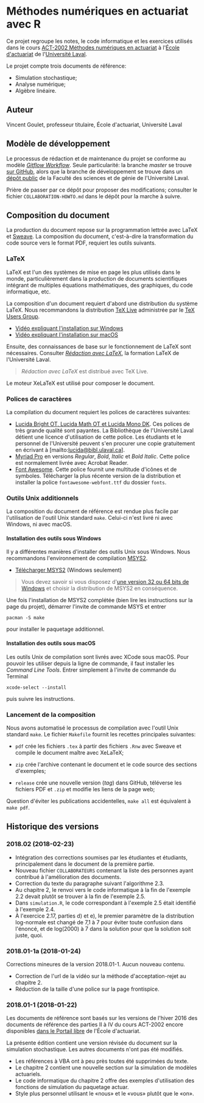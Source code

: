 <!-- Emacs: -*- coding: utf-8; eval: (auto-fill-mode -1); eval: (visual-line-mode t) -*- -->

# Méthodes numériques en actuariat avec R

Ce projet regroupe les notes, le code informatique et les exercices
utilisés dans le cours [ACT-2002 Méthodes numériques en actuariat](https://www.ulaval.ca/les-etudes/cours/repertoire/detailsCours/act-2002-methodes-numeriques-en-actuariat.html)
à l'[École d'actuariat](https://www.act.ulaval.ca) de l'[Université
Laval](https://ulaval.ca).

Le projet compte trois documents de référence:

- Simulation stochastique;
- Analyse numérique;
- Algèbre linéaire.

## Auteur

Vincent Goulet, professeur titulaire, École d'actuariat, Université Laval

## Modèle de développement

Le processus de rédaction et de maintenance du projet se conforme au modèle [*Gitflow Workflow*](https://www.atlassian.com/git/tutorials/comparing-workflows#gitflow-workflow). Seule particularité: la branche *master* se trouve [sur GitHub]((https://github.com/vigou3/methodes-numeriques-en-actuariat)), alors que la branche de développement se trouve dans un [dépôt public](https://projets.fsg.ulaval.ca/git/scm/vg/methodes-numeriques-en-actuariat-develop) de la Faculté des sciences et de génie de l'Université Laval.

Prière de passer par ce dépôt pour proposer des modifications; consulter le fichier `COLLABORATION-HOWTO.md` dans le dépôt pour la marche à suivre.

## Composition du document

La production du document repose sur la programmation lettrée avec LaTeX et
[Sweave](https://stat.ethz.ch/R-manual/R-devel/library/utils/doc/Sweave.pdf). La composition du document, c'est-à-dire la transformation du code source vers le format PDF, requiert les outils suivants.

### LaTeX

LaTeX est l'un des systèmes de mise en page les plus utilisés dans le monde, particulièrement dans la production de documents scientifiques intégrant de multiples équations mathématiques, des graphiques, du code informatique, etc.

La composition d'un document requiert d'abord une distribution du système LaTeX. Nous recommandons la distribution [TeX Live](https://tug.org/texlive) administrée par le [TeX Users Group](https://tug.org/). 

- [Vidéo expliquant l'installation sur Windows](https://youtu.be/7MfodhaghUk)
- [Vidéo expliquant l'installation sur macOS](https://youtu.be/kA53EQ3Q47w)

Ensuite, des connaissances de base sur le fonctionnement de LaTeX sont nécessaires. Consulter [*Rédaction avec LaTeX*](https://vigou3.github.io/formation-latex-ul/), la formation LaTeX de l'Université Laval. 

>  *Rédaction avec LaTeX* est distribué avec TeX Live. 

Le moteur XeLaTeX est utilisé pour composer le document. 

### Polices de caractères

La compilation du document requiert les polices de caractères suivantes:

- [Lucida Bright OT, Lucida Math OT et Lucida Mono DK](https://tug.org/store/lucida/). Ces polices de très grande qualité sont payantes. La Bibliothèque de l'Université Laval détient une licence d'utilisation de cette police. Les étudiants et le personnel de l'Université peuvent s'en procurer une copie gratuitement en écrivant à [mailto:lucida@bibl.ulaval.ca].
- [Myriad Pro](https://fontsup.com/fr/family/myriad+pro.html) en versions *Regular*, *Bold*, *Italic* et *Bold Italic*. Cette police est normalement livrée avec Acrobat Reader.
- [Font Awesome](http://fontawesome.io/). Cette police fournit une multitude d'icônes et de symboles. Télécharger la plus récente version de la distribution et installer la police `fontawesome-webfont.ttf` du dossier `fonts`.

### Outils Unix additionnels

La composition du document de référence est rendue plus facile par l'utilisation de l'outil Unix standard `make`. Celui-ci n'est livré ni avec Windows, ni avec macOS.

#### Installation des outils sous Windows

Il y a différentes manières d'installer des outils Unix sous Windows. Nous recommandons l'environnement de compilation [MSYS2](http://www.msys2.org/).

- [Télécharger MSYS2](http://www.msys2.org/) (Windows seulement)

> Vous devez savoir si vous disposez d'[une version 32 ou 64 bits de Windows](https://support.microsoft.com/fr-ca/help/15056/windows-7-32-64-bit-faq) et choisir la distribution de MSYS2 en conséquence. 

Une fois l'installation de MSYS2 complétée (bien lire les instructions sur la page du projet), démarrer l'invite de commande MSYS et entrer

    pacman -S make

pour installer le paquetage additionnel.

#### Installation des outils sous macOS

Les outils Unix de compilation sont livrés avec XCode sous macOS. Pour pouvoir les utiliser depuis la ligne de commande, il faut installer les *Command Line Tools*. Entrer simplement à l'invite de commande du Terminal

    xcode-select --install

puis suivre les instructions.

### Lancement de la composition

Nous avons automatisé le processus de compilation avec l'outil Unix standard `make`. Le fichier `Makefile` fournit les recettes principales suivantes:

- `pdf` crée les fichiers `.tex` à partir des fichiers `.Rnw` avec Sweave et compile le document maître avec XeLaTeX;

- `zip` crée l'archive contenant le document et le code source des sections d'exemples;

- `release` crée une nouvelle version (*tag*) dans GitHub, téléverse les fichiers PDF et `.zip` et modifie les liens de la page web;

Question d'éviter les publications accidentelles, `make all` est équivalent à `make pdf`.

## Historique des versions

### 2018.02 (2018-02-23)

- Intégration des corrections soumises par les étudiantes et étudiants, principalement dans le document de la première partie.
- Nouveau fichier `COLLABORATEURS` contenant la liste des personnes ayant contribué à l'amélioration des documents.
- Correction du texte du paragraphe suivant l'algorithme 2.3.
- Au chapitre 2, le renvoi vers le code informatique à la fin de l'exemple 2.2 devait plutôt se trouver à la fin de l'exemple 2.5.
- Dans `simulation.R`, le code correspondant à l'exemple 2.5 était identifié à l'exemple 2.4.
- À l'exercice 2.17, parties d) et e), le premier paramètre de la distribution log-normale est changé de 7,1 à 7 pour éviter toute confusion dans l'énoncé, et de log(2000) à 7 dans la solution pour que la solution soit juste, quoi.

### 2018.01-1a (2018-01-24)

Corrections mineures de la version 2018.01-1. Aucun nouveau contenu.

- Correction de l'url de la vidéo sur la méthode d'acceptation-rejet au chapitre 2.
- Réduction de la taille d'une police sur la page frontispice.

### 2018.01-1 (2018-01-22)

Les documents de référence sont basés sur les versions de l'hiver 2016 des documents de référence des parties II à IV du cours ACT-2002 encore disponibles [dans le Portail libre](https://libre.act.ulaval.ca/index.php?id=448) de l'École d'actuariat. 

La présente édition contient une version révisée du document sur la
simulation stochastique. Les autres documents n'ont pas été modifiés.

- Les références à VBA ont à peu près toutes été supprimées du texte.
- Le chapitre 2 contient une nouvelle section sur la simulation de modèles actuariels.
- Le code informatique du chapitre 2 offre des exemples d'utilisation des fonctions de simulation du paquetage actuar.
- Style plus personnel utilisant le «nous» et le «vous» plutôt que le «on».

